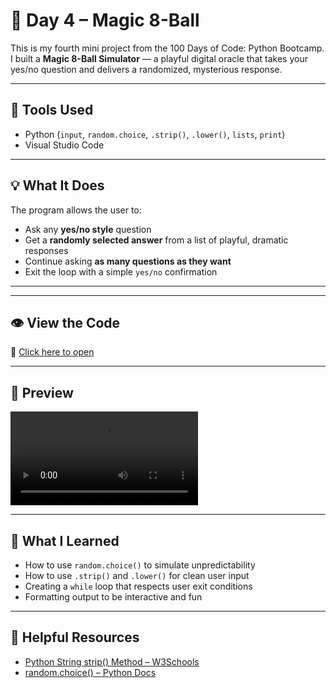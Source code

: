 # 🔮 Day 4 – Magic 8-Ball

This is my fourth mini project from the 100 Days of Code: Python Bootcamp.  
I built a **Magic 8-Ball Simulator** — a playful digital oracle that takes your yes/no question and delivers a randomized, mysterious response.

---

## 🧰 Tools Used
- Python (`input`, `random.choice`, `.strip()`, `.lower()`, `lists`, `print`)
- Visual Studio Code

---

## 💡 What It Does

The program allows the user to:
- Ask any **yes/no style** question
- Get a **randomly selected answer** from a list of playful, dramatic responses
- Continue asking **as many questions as they want**
- Exit the loop with a simple `yes/no` confirmation

---


---

## 👁️ View the Code
📄 [Click here to open](Day4-Magic8Ball.py)

---

## 📸 Preview  
![Terminal Screenshot](https://github.com/dimma-analytics/100-Days-Of-Code/blob/main/Day4-Magical8Ball/Day4-Magic8Ball.py%20-%20Visual%20Studio%20Code%202025-07-27%2007-26-59.mp4)

---

## 📘 What I Learned
- How to use `random.choice()` to simulate unpredictability  
- How to use `.strip()` and `.lower()` for clean user input  
- Creating a `while` loop that respects user exit conditions  
- Formatting output to be interactive and fun  

---

## 🔗 Helpful Resources
- [Python String strip() Method – W3Schools](https://www.w3schools.com/python/ref_string_strip.asp)  
- [random.choice() – Python Docs](https://docs.python.org/3/library/random.html#random.choice)


